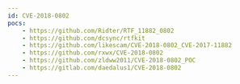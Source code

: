 ```yaml
---
id: CVE-2018-0802
pocs:
    - https://github.com/Ridter/RTF_11882_0802
    - https://github.com/dcsync/rtfkit
    - https://github.com/likescam/CVE-2018-0802_CVE-2017-11882
    - https://github.com/rxwx/CVE-2018-0802
    - https://github.com/zldww2011/CVE-2018-0802_POC
    - https://gitlab.com/daedalus1/CVE-2018-0802
---
```

